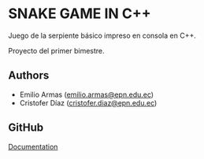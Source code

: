 
# SNAKE GAME IN C++

Juego de la serpiente básico impreso en consola en C++.

Proyecto del primer bimestre.


## Authors

- Emilio Armas (emilio.armas@epn.edu.ec)
- Cristofer Díaz (cristofer.diaz@epn.edu.ec)


## GitHub
[Documentation](https://github.com/emilioale04/Proyecto1B.git)

